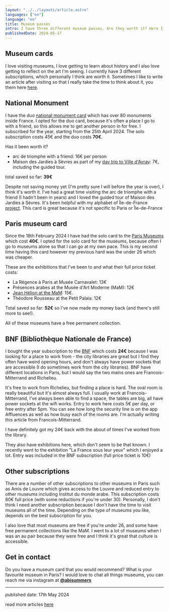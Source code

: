 ```yaml
---
layout: "../../layouts/article.astro"
languages: ["en"]
language: "en"
title: Museum passes
intro: I have three different museum passes. Are they worth it? Here I track what I have seen and how much I've saved.
publishedDate: 2024-05-17
---
```


## Museum cards

I love visiting museums, I love getting to learn about history and I also love getting to reflect on the art I'm seeing. I currently have 3 different subscriptions, which personally I think are worth it. Sometimes I like to write an article after visiting so that I really take the time to think about it, you them here [here](https://abisummers.com/articles/museums/).

## National Monument

I have the duo [national monument card](https://www.monuments-nationaux.fr) which has over 80 monuments inside France. I opted for the duo card, because it's often a place I go to with a friend, so this allows me to get another person in for free. I subscribed for the year, starting from the 25th April 2024. The solo subscription costs 45€ and the duo costs **70€**.

Has it been worth it?

- arc de triomphe with a friend: 16€ per person
- Maison des Jardies à Sèvres as part of my [day trip to Ville d'Avray](http://abisummers.com/articles/alphabet-ile-de-france/v-ville-d-avray/): 7€, including the guided tour.

total saved so far: **39€**

Despite not saving money yet (I'm pretty sure I will before the year is over), I think it's worth it. I've had a great time visiting the arc de triomphe with a friend (I hadn't been in years) and I loved the guided tour of Maison des Jardies à Sèvres. It's been helpful with my alphabet of Île-de-France [project](https://abisummers.com/articles/alphabet-ile-de-france/). This card is great because it's not specific to Paris or Île-de-France

## Paris museum card

Since the 18th February 2024 I have had the solo card to the [Paris Museums](https://www.billetterie-parismusees.paris.fr/content) which cost **40€**. I opted for the solo card for the museums, because often I go to museums alone so that I can go at my own pace. This is my second time having this card however my previous hard was the under 26 which was cheaper.

These are the exhibitions that I've been to and what their full price ticket costs: 

- La Régence à Paris at Musée Carnavalet: 13€
- Présences arabes at the Musée d'Art Moderne (MaM): 12€
- [Jean Hélion at the MaM](https://abisummers.com/articles/museums/mam-jean-helion/): 15€.
- Théodore Rousseau at the Petit Palais: 12€

Total saved so far: **52€** so I've now made my money back (and there's still more to see!).

All of these museums have a free permanent collection.

## BNF (Bibliothèque Nationale de France)

I bought the year subscription to the [BNF](https://www.bnf.fr/fr) which costs **24€** because I was looking for a place to work from - the city libraries are great but I find they often have weird opening hours, and don't always have power sockets that are accessible (I do sometimes work from the city libraries). BNF have different locations in Paris, but I would say the two mains ones are Francois-Mitterrand and Richelieu.

It's free to work from Richelieu, but finding a place is hard. The oval room is really beautiful but it's almost always full. I usually work at Francois-Mitterrand, I've always been able to find a space, the tables are big, all have power sockets at the wifi works. Entry to work here costs 5€ per day, or free entry after 5pm. You can see how long the security line is on the app Affluences as well as how busy each of the rooms are. I'm actually writing this article from Francois-Mitterrand.

I have definitely got my 24€ back with the about of times I've worked from the library.

They also have exhibitions here, which don't seem to be that known. I recently went to the exhibition "La France sous leur yeux" which I enjoyed a lot. Entry was included in the BNF subscription (full price ticket is 10€)

## Other subscriptions

There are a number of other subscriptions to other museums in Paris such as Amis de Louvre which gives access to the Louvre and reduced entry to other museums including Institut du monde arabe. This subscription costs 80€ full price (with some reductions if you're under 30). Personally, I don't think I need another subscription because I don't have the time to visit museums all of the time. Depending on the type of museums you like, depends on the best subscription for you.

I also love that most museums are free if you're under 26, and some have free permanent collections like the MaM. I went to a lot of museums when I was an au pair because they were free and I think it's great that culture is accessible.

## Get in contact

Do you have a museum card that you would recommend? What is your favourite museum in Paris? I would love to chat all things museums, you can reach me via instagram at **[@abisummers](https://www.instagram.com/abisummers/)**

---

published date: 17th May 2024

read more articles [here](https://abisummers.com/articles/)
